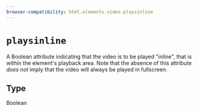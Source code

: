 ```yaml
---
browser-compatibility: html.elements.video.playsinline
---
```


# `playsinline`

A Boolean attribute indicating that the video is to be played "inline", that is within the element's playback area. Note that the absence of this attribute _does not_ imply that the video will always be played in fullscreen.

## Type

Boolean
